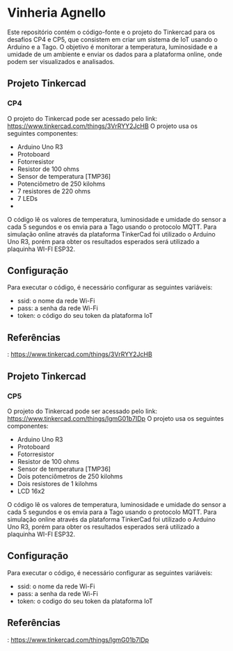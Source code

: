 # Vinheria Agnello
Este repositório contém o código-fonte e o projeto do Tinkercad para os desafios CP4 e CP5, que consistem em criar um sistema de IoT usando o Arduino e a Tago. O objetivo é monitorar a temperatura, luminosidade e a umidade de um ambiente e enviar os dados para a plataforma online, onde podem ser visualizados e analisados.

## Projeto Tinkercad
### CP4
O projeto do Tinkercad pode ser acessado pelo link: https://www.tinkercad.com/things/3VrRYY2JcHB
O projeto usa os seguintes componentes:

  - Arduino Uno R3
  - Protoboard
  - Fotorresistor
  - Resistor de 100 ohms
  - Sensor de temperatura [TMP36]
  - Potenciômetro de 250 kilohms
  - 7 resistores de 220 ohms
  - 7 LEDs
  - 
O código lê os valores de temperatura, luminosidade e umidade do sensor a cada 5 segundos e os envia para a Tago usando o protocolo MQTT.
Para simulação online através da plataforma TinkerCad foi utilizado o Arduino Uno R3, porém para obter os resultados esperados será utilizado a plaquinha WI-FI ESP32.

## Configuração
Para executar o código, é necessário configurar as seguintes variáveis:
  - ssid: o nome da rede Wi-Fi
  - pass: a senha da rede Wi-Fi
  - token: o código do seu token da plataforma IoT
  
## Referências
: https://www.tinkercad.com/things/3VrRYY2JcHB

## Projeto Tinkercad
### CP5
O projeto do Tinkercad pode ser acessado pelo link: https://www.tinkercad.com/things/lgmG01b7IDp
O projeto usa os seguintes componentes:

  - Arduino Uno R3
  - Protoboard
  - Fotorresistor
  - Resistor de 100 ohms
  - Sensor de temperatura [TMP36]
  - Dois potenciômetros de 250 kilohms
  - Dois resistores de 1 kilohms
  - LCD 16x2
  
O código lê os valores de temperatura, luminosidade e umidade do sensor a cada 5 segundos e os envia para a Tago usando o protocolo MQTT.
Para simulação online através da plataforma TinkerCad foi utilizado o Arduino Uno R3, porém para obter os resultados esperados será utilizado a plaquinha WI-FI ESP32.

## Configuração
Para executar o código, é necessário configurar as seguintes variáveis:
  - ssid: o nome da rede Wi-Fi
  - pass: a senha da rede Wi-Fi
  - token: o codigo do seu token da plataforma IoT

## Referências
: https://www.tinkercad.com/things/lgmG01b7IDp
